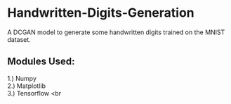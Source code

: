 # Handwritten-Digits-Generation
A DCGAN model to generate some handwritten digits trained on the MNIST dataset.

## Modules Used:
1.) Numpy<br>
2.) Matplotlib<br>
3.) Tensorflow
<br
